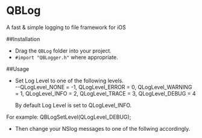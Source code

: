 QBLog
===============

A fast &amp; simple logging to file framework for iOS

##Installation

- Drag the `QBLog` folder into your project.
- `#import "QBLogger.h"` where appropriate. 

##Usage

- Set Log Level to one of the following levels.     
    --QLogLevel_NONE      = -1,
    QLogLevel_ERROR     = 0,
    QLogLevel_WARNING   = 1,
    QLogLevel_INFO      = 2,
    QLogLevel_TRACE     = 3,
    QLogLevel_DEBUG     = 4

  By default Log Level is set to QLogLevel_INFO.

For example:
  QBLogSetLevel(QLogLevel_DEBUG);
  
- Then change your NSlog messages to one of the follwing accordingly.
  


